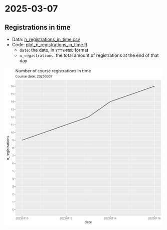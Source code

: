 # 2025-03-07

## Registrations in time

- Data: [n_registrations_in_time.csv](n_registrations_in_time.csv)
- Code: [plot_n_registrations_in_time.R](plot_n_registrations_in_time.R)
    - `date`: the date, in `YYYYMMDD` format
    - `n_registrations`: the total amount of registrations
      at the end of that day

![Number of registrations in time](n_registrations_in_time.png)

